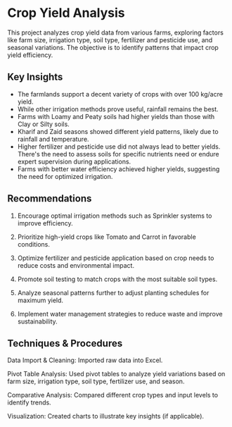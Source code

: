 # Crop Yield Analysis
This project analyzes crop yield data from various farms, exploring factors like farm size, irrigation type, soil type, fertilizer and pesticide use, and seasonal variations. The objective is to identify patterns that impact crop yield efficiency.

## Key Insights
- The farmlands support a decent variety of crops with over 100 kg/acre yield.
- While other irrigation methods prove useful, rainfall remains the best.
- Farms with Loamy and Peaty soils had higher yields than those with Clay or Silty soils.
- Kharif and Zaid seasons showed different yield patterns, likely due to rainfall and temperature.
- Higher fertilizer and pesticide use did not always lead to better yields. There's the need to assess soils for specific nutrients need or endure expert supervision during applications.
- Farms with better water efficiency achieved higher yields, suggesting the need for optimized irrigation.

## Recommendations

1. Encourage optimal irrigation methods such as Sprinkler systems to improve efficiency.


2. Prioritize high-yield crops like Tomato and Carrot in favorable conditions.


3. Optimize fertilizer and pesticide application based on crop needs to reduce costs and environmental impact.


4. Promote soil testing to match crops with the most suitable soil types.


5. Analyze seasonal patterns further to adjust planting schedules for maximum yield.


6. Implement water management strategies to reduce waste and improve sustainability.



## Techniques & Procedures

Data Import & Cleaning: Imported raw data into Excel.

Pivot Table Analysis: Used pivot tables to analyze yield variations based on farm size, irrigation type, soil type, fertilizer use, and season.

Comparative Analysis: Compared different crop types and input levels to identify trends.

Visualization: Created charts to illustrate key insights (if applicable).
